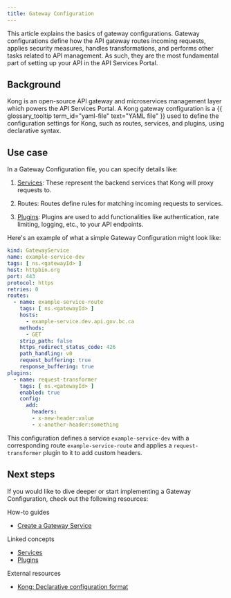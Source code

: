 ```yaml
---
title: Gateway Configuration
---
```


This article explains the basics of gateway configurations. Gateway
configurations define how the API gateway routes incoming requests, applies
security measures, handles transformations, and performs other tasks related to
API management. As such, they are the most fundamental part of setting up your
API in the API Services Portal.

## Background

Kong is an open-source API gateway and microservices management layer which
powers the API Services Portal. A Kong gateway configuration is a
{{ glossary_tooltip term_id="yaml-file" text="YAML file" }} used to define the
configuration settings for Kong, such as routes, services, and plugins, using
declarative syntax.

## Use case

In a Gateway Configuration file, you can specify details like:

1. [Services](/concepts/services.md): These represent the backend services that
Kong will proxy requests to.

2. Routes: Routes define rules for matching incoming requests to services.

3. [Plugins](/concepts/plugins.md): Plugins are used to add functionalities like
authentication, rate limiting, logging, etc., to your API endpoints.

Here's an example of what a simple Gateway Configuration might look like:

```yaml
kind: GatewayService
name: example-service-dev
tags: [ ns.<gatewayId> ]
host: httpbin.org
port: 443
protocol: https
retries: 0
routes:
  - name: example-service-route
    tags: [ ns.<gatewayId> ]
    hosts:
      - example-service.dev.api.gov.bc.ca
    methods:
      - GET
    strip_path: false
    https_redirect_status_code: 426
    path_handling: v0
    request_buffering: true
    response_buffering: true
plugins:
  - name: request-transformer
    tags: [ ns.<gatewayId> ]
    enabled: true
    config:
      add:
        headers:
        - x-new-header:value
        - x-another-header:something
```

This configuration defines a service `example-service-dev` with a corresponding
route `example-service-route` and applies a `request-transformer` plugin to it
to add custom headers.

## Next steps

If you would like to dive deeper or start implementing a Gateway Configuration,
check out the following resources:

How-to guides

- [Create a Gateway Service](/how-to/create-gateway-service.md)

Linked concepts

- [Services](/concepts/services.md)
- [Plugins](/concepts/plugins.md)

External resources

- [Kong: Declarative configuration format](https://docs.konghq.com/gateway/latest/production/deployment-topologies/db-less-and-declarative-config/#declarative-configuration-format)
